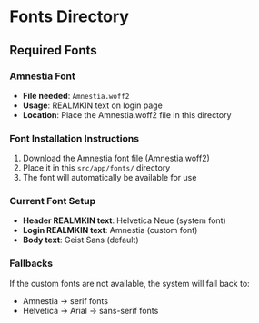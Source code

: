 # Fonts Directory

## Required Fonts

### Amnestia Font
- **File needed**: `Amnestia.woff2`
- **Usage**: REALMKIN text on login page
- **Location**: Place the Amnestia.woff2 file in this directory

### Font Installation Instructions

1. Download the Amnestia font file (Amnestia.woff2)
2. Place it in this `src/app/fonts/` directory
3. The font will automatically be available for use

### Current Font Setup

- **Header REALMKIN text**: Helvetica Neue (system font)
- **Login REALMKIN text**: Amnestia (custom font)
- **Body text**: Geist Sans (default)

### Fallbacks

If the custom fonts are not available, the system will fall back to:
- Amnestia → serif fonts
- Helvetica → Arial → sans-serif fonts
